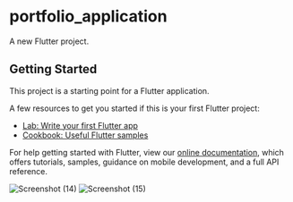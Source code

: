 # portfolio_application

A new Flutter project.

## Getting Started

This project is a starting point for a Flutter application.

A few resources to get you started if this is your first Flutter project:

- [Lab: Write your first Flutter app](https://flutter.dev/docs/get-started/codelab)
- [Cookbook: Useful Flutter samples](https://flutter.dev/docs/cookbook)

For help getting started with Flutter, view our
[online documentation](https://flutter.dev/docs), which offers tutorials,
samples, guidance on mobile development, and a full API reference.

![Screenshot (14)](https://user-images.githubusercontent.com/100726687/164105348-24097588-67a9-42ce-ba5f-413e41c07ae2.png)
![Screenshot (15)](https://user-images.githubusercontent.com/100726687/164106920-487af648-da29-44b6-874b-ad88396de634.png)



